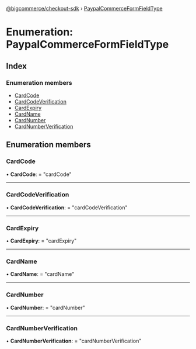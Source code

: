 [@bigcommerce/checkout-sdk](../README.md) › [PaypalCommerceFormFieldType](paypalcommerceformfieldtype.md)

# Enumeration: PaypalCommerceFormFieldType

## Index

### Enumeration members

* [CardCode](paypalcommerceformfieldtype.md#cardcode)
* [CardCodeVerification](paypalcommerceformfieldtype.md#cardcodeverification)
* [CardExpiry](paypalcommerceformfieldtype.md#cardexpiry)
* [CardName](paypalcommerceformfieldtype.md#cardname)
* [CardNumber](paypalcommerceformfieldtype.md#cardnumber)
* [CardNumberVerification](paypalcommerceformfieldtype.md#cardnumberverification)

## Enumeration members

###  CardCode

• **CardCode**: = "cardCode"

___

###  CardCodeVerification

• **CardCodeVerification**: = "cardCodeVerification"

___

###  CardExpiry

• **CardExpiry**: = "cardExpiry"

___

###  CardName

• **CardName**: = "cardName"

___

###  CardNumber

• **CardNumber**: = "cardNumber"

___

###  CardNumberVerification

• **CardNumberVerification**: = "cardNumberVerification"
